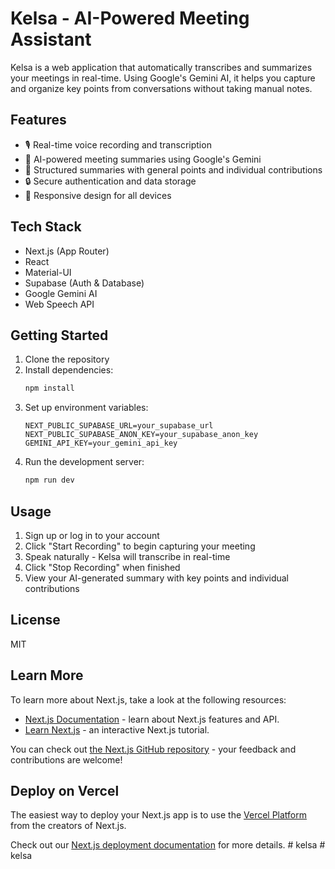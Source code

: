 # Kelsa - AI-Powered Meeting Assistant

Kelsa is a web application that automatically transcribes and summarizes your meetings in real-time. Using Google's Gemini AI, it helps you capture and organize key points from conversations without taking manual notes.

## Features

- 🎙️ Real-time voice recording and transcription
- 🤖 AI-powered meeting summaries using Google's Gemini
- 📝 Structured summaries with general points and individual contributions
- 🔒 Secure authentication and data storage
- 📱 Responsive design for all devices

## Tech Stack

- Next.js (App Router)
- React
- Material-UI
- Supabase (Auth & Database)
- Google Gemini AI
- Web Speech API

## Getting Started

1. Clone the repository
2. Install dependencies:
   ```bash
   npm install
   ```
3. Set up environment variables:
   ```env
   NEXT_PUBLIC_SUPABASE_URL=your_supabase_url
   NEXT_PUBLIC_SUPABASE_ANON_KEY=your_supabase_anon_key
   GEMINI_API_KEY=your_gemini_api_key
   ```
4. Run the development server:
   ```bash
   npm run dev
   ```

## Usage

1. Sign up or log in to your account
2. Click "Start Recording" to begin capturing your meeting
3. Speak naturally - Kelsa will transcribe in real-time
4. Click "Stop Recording" when finished
5. View your AI-generated summary with key points and individual contributions

## License

MIT

## Learn More

To learn more about Next.js, take a look at the following resources:

- [Next.js Documentation](https://nextjs.org/docs) - learn about Next.js features and API.
- [Learn Next.js](https://nextjs.org/learn) - an interactive Next.js tutorial.

You can check out [the Next.js GitHub repository](https://github.com/vercel/next.js) - your feedback and contributions are welcome!

## Deploy on Vercel

The easiest way to deploy your Next.js app is to use the [Vercel Platform](https://vercel.com/new?utm_medium=default-template&filter=next.js&utm_source=create-next-app&utm_campaign=create-next-app-readme) from the creators of Next.js.

Check out our [Next.js deployment documentation](https://nextjs.org/docs/app/building-your-application/deploying) for more details.
#   k e l s a 
 
 #   k e l s a 
 
 
